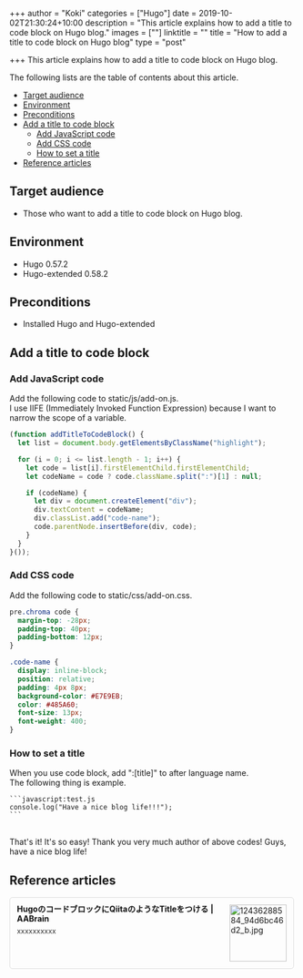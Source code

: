 +++
author = "Koki"
categories = ["Hugo"]
date = 2019-10-02T21:30:24+10:00
description = "This article explains how to add a title to code block on Hugo blog."
images = [""]
linktitle = ""
title = "How to add a title to code block on Hugo blog"
type = "post"

+++
This article explains how to add a title to code block on Hugo blog.

The following lists are the table of contents about this article.

- <font color="#1111cc">[Target audience](#target-audience)</font>
- <font color="#1111cc">[Environment](#environment)</font>
- <font color="#1111cc">[Preconditions](#preconditions)</font>
- <font color="#1111cc">[Add a title to code block](#add-a-title-to-code-block)</font>
  - <font color="#1111cc">[Add JavaScript code](#add-javascript-code)</font>
  - <font color="#1111cc">[Add CSS code](#add-css-code)</font>
  - <font color="#1111cc">[How to set a title](#how-to-set-a-title)</font>
- <font color="#1111cc">[Reference articles](#reference-articles)</font>


## Target audience
- Those who want to add a title to code block on Hugo blog.


## Environment
- Hugo 0.57.2
- Hugo-extended 0.58.2


## Preconditions
- Installed Hugo and Hugo-extended


## Add a title to code block
### Add JavaScript code
Add the following code to static/js/add-on.js.  
I use IIFE (Immediately Invoked Function Expression) because I want to narrow the scope of a variable.
```javascript:add-on.js
(function addTitleToCodeBlock() {
  let list = document.body.getElementsByClassName("highlight");

  for (i = 0; i <= list.length - 1; i++) {
    let code = list[i].firstElementChild.firstElementChild;
    let codeName = code ? code.className.split(":")[1] : null;

    if (codeName) {
      let div = document.createElement("div");
      div.textContent = codeName;
      div.classList.add("code-name");
      code.parentNode.insertBefore(div, code);
    }
  }
}());
```

### Add CSS code
Add the following code to static/css/add-on.css.
```css:add-on.css
pre.chroma code {  
  margin-top: -28px;
  padding-top: 40px;
  padding-bottom: 12px;
}

.code-name {
  display: inline-block;
  position: relative;
  padding: 4px 8px;
  background-color: #E7E9EB;
  color: #485A60;
  font-size: 13px;
  font-weight: 400;
}
```

### How to set a title
When you use code block, add ":[title]" to after language name.  
The following thing is example.  
````
```javascript:test.js
console.log("Have a nice blog life!!!");
```
````

<br>
That's it! It's so easy!  
Thank you very much author of above codes!  
Guys, have a nice blog life!


## Reference articles
<div class="blog-card" style="padding:12px;margin:15px 0;border:1px solid #ddd;word-wrap:break-word;max-width:474px;width:auto;border-radius:5px;"><div class="blog-card-thumbnail" style="float:right;"><a href="https://aakira.app/blog/2018/12/code-block-title/" class="blog-card-thumbnail-link" target="_blank"><img src="http://capture.heartrails.com/120x120/shorten?https://aakira.app/blog/2018/12/code-block-title/" class="blog-card-thumb-image wp-post-image" alt="12436288584_94d6bc46d2_b.jpg" style="width:100px;height:100px;"></a></div><div class="blog-card-content" style="margin-left:0;margin-right:110px;line-height:120%;"><div class="blog-card-title" style="margin-bottom:5px;"><a href="https://aakira.app/blog/2018/12/code-block-title/" class="blog-card-title-link" style="font-weight:bold;text-decoration:none;color:#111;" target="_blank">HugoのコードブロックにQiitaのようなTitleをつける | AABrain</a></div><div class="blog-card-excerpt" style="color:#333;font-size:90%;">xxxxxxxxxx</div></div><div class="blog-card-footer" style="font-size:70%;color:#777;margin-top:10px;clear:both;"><span class="blog-card-hatena"><a href="http://b.hatena.ne.jp/entry/https://aakira.app/blog/2018/12/code-block-title/" target="_blank"><img border="0" src="http://b.hatena.ne.jp/entry/image/https://aakira.app/blog/2018/12/code-block-title/" border="0" alt="" /></a></span></div></div>
